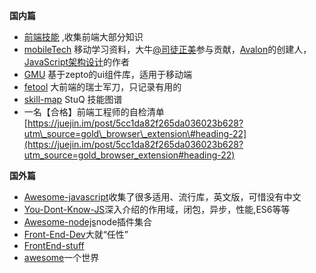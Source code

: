 **国内篇**

* [前端技能](https://github.com/JacksonTian/fks)
  ,收集前端大部分知识
* [mobileTech](https://github.com/RubyLouvre/mobileTech)
  移动学习资料，大牛[@司徒正美](https://github.com/RubyLouvre)参与贡献，[Avalon](http://avalonjs.github.io/)的创建人，[JavaScript架构设计](http://item.jd.com/11436424.html?utm_source=baidu&utm_medium=cpc&utm_campaign=&utm_term=baidu_370197436_0_s3222454d038f4a0ab54.64890394)的作者
* [GMU](https://github.com/fex-team/GMU)
  基于zepto的ui组件库，适用于移动端
* [fetool](https://github.com/nieweidong/fetool)
  大前端的瑞士军刀，只记录有用的
* [skill-map](https://github.com/TeamStuQ/skill-map)
  StuQ 技能图谱
* 一名【合格】前端工程师的自检清单 [https://juejin.im/post/5cc1da82f265da036023b628?utm\_source=gold\_browser\_extension\#heading-22](https://juejin.im/post/5cc1da82f265da036023b628?utm_source=gold_browser_extension#heading-22)

**国外篇**

* [Awesome-javascript](https://github.com/sorrycc/awesome-javascript)收集了很多适用、流行库，英文版，可惜没有中文
* [You-Dont-Know-JS](https://github.com/getify/You-Dont-Know-JS)深入介绍的作用域，闭包，异步，性能,ES6等等
* [Awesome-nodejs](https://github.com/sindresorhus/awesome-nodejs)node插件集合
* [Front-End-Dev](https://github.com/dypsilon/frontend-dev-bookmarks)大就“任性”
* [FrontEnd-stuff](https://github.com/moklick/frontend-stuff)
* [awesome](https://github.com/sindresorhus/awesome)一个世界



